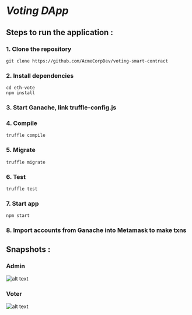 # **_Voting_ _DApp_**

## Steps to run the application :

### 1. Clone the repository
```
git clone https://github.com/AcmeCorpDev/voting-smart-contract
```

### 2. Install dependencies
```
cd eth-vote
npm install
```

### 3. Start Ganache, link truffle-config.js

### 4. Compile
```
truffle compile
```

### 5. Migrate
```
truffle migrate
```

### 6. Test
```
truffle test
```

### 7. Start app
```
npm start
```

### 8. Import accounts from Ganache into Metamask to make txns


## Snapshots :

### Admin
![alt text](https://github.com/devpavan04/eth-vote/blob/master/snapshots/admin.jpg?raw=true)

### Voter

![alt text](https://github.com/devpavan04/eth-vote/blob/master/snapshots/voter.jpg?raw=true)
